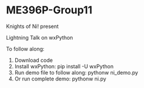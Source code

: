 # ME396P-Group11
Knights of Ni! present

Lightning Talk on wxPython

To follow along:
  1.  Download code
  2.  Install wxPython: pip install -U wxPython
  3.  Run demo file to follow along: pythonw ni_demo.py
  4.  Or run complete demo: pythonw ni.py
